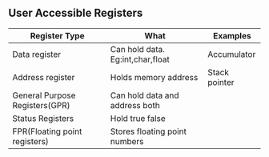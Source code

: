 ## User Accessible Registers

|Register Type|What|Examples|
|---|---|---|
|Data register|Can hold data. Eg:int,char,float|Accumulator|
|Address register|Holds memory address|Stack pointer|
|General Purpose Registers(GPR)|Can hold data and address both|
|Status Registers|Hold true false||
|FPR(Floating point registers)|Stores floating point numbers||
